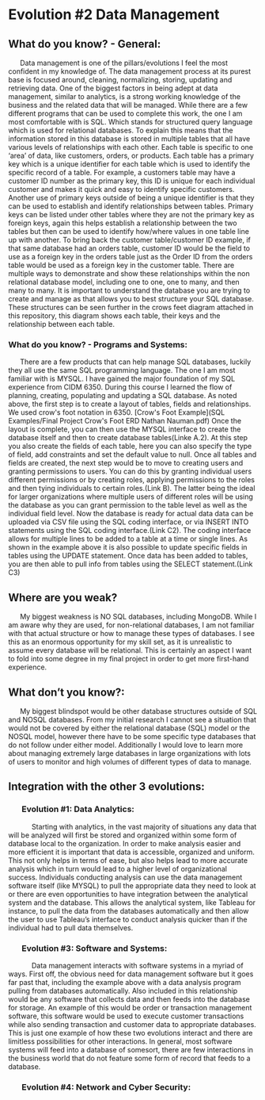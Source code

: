 # Evolution #2 Data Management

## What do you know? - General:
&nbsp;&nbsp;&nbsp;&nbsp;&nbsp;&nbsp;Data management is one of the pillars/evolutions I feel the most confident in my knowledge of. The data management process at its purest base is focused around, cleaning, normalizing, storing, updating and retrieving data. One of the biggest factors in being adept at data management, similar to analytics, is a strong working knowledge of the business and the related data that will be managed.  While there are a few different programs that can be used to complete this work, the one I am most comfortable with is SQL. Which stands for structured query language which is used for relational databases. To explain this means that the information stored in this database is stored in multiple tables that all have various levels of relationships with each other. Each table is specific to one ‘area’ of data, like customers, orders, or products. Each table has a primary key which is a unique identifier for each table which is used to identify the specific record of a table. For example, a customers table may have a customer ID number as the primary key, this ID is unique for each individual customer and makes it quick and easy to identify specific customers. Another use of primary keys outside of being a unique identifier is that they can be used to establish and identify relationships between tables. Primary keys can be listed under other tables where they are not the primary key as foreign keys, again this helps establish a relationship between the two tables but then can be used to identify how/where values in one table line up with another. To bring back the customer table/customer ID example, if that same database had an orders table, customer ID would be the field to use as a foreign key in the orders table just as the Order ID from the orders table would be used as a foreign key in the customer table. There are multiple ways to demonstrate and show these relationships within the non relational database model, including one to one, one to many, and then many to many. It is important to understand the database you are trying to create and manage as that allows you to best structure your SQL database. These structures can be seen further in the crows feet diagram attached in this repository, this diagram shows each table, their keys and the relationship between each table.
### What do you know? - Programs and Systems:
&nbsp;&nbsp;&nbsp;&nbsp;&nbsp;&nbsp;There are a few products that can help manage SQL databases, luckily they all use the same SQL programming language. The one I am most familiar with is MYSQL. I have gained the major foundation of my SQL experience from CIDM 6350. During this course I learned the flow of planning, creating, populating and updating a SQL database. As noted above, the first step is to create a layout of tables, fields and relationships. We used crow's foot notation in 6350. [Crow's Foot Example](SQL Examples/Final Project Crow's Foot ERD Nathan Nauman.pdf) Once the layout is complete, you can then use the MYSQL interface to create the database itself and then to create database tables(Linke A.2). At this step you also create the fields of each table, here you can also specify the type of field, add constraints and set the default value to null.  Once all tables and fields are created, the next step would be to move to creating users and granting permissions to users. You can do this by granting individual users different permissions or by creating roles, applying permissions to the roles and then tying individuals to certain roles.(Link B). The latter being the ideal for larger organizations where multiple users of different roles will be using the database as you can grant permission to the table level as well as the individual field level. Now the database is ready for actual data data can be uploaded via CSV file using the SQL coding interface, or via INSERT INTO statements using the SQL coding interface.(Link C2). The coding interface allows for multiple lines to be added to a table at a time or single lines. As shown in the example above it is also possible to update specific fields in tables using the UPDATE statement. Once data has been added to tables, you are then able to pull info from tables using the SELECT statement.(Link C3)


## Where are you weak?
&nbsp;&nbsp;&nbsp;&nbsp;&nbsp;&nbsp;My biggest weakness is NO SQL databases, including MongoDB. While I am aware why they are used, for non-relational databases, I am not familiar with that actual structure or how to manage these types of databases. I see this as an enormous opportunity for my skill set, as it is unrealistic to assume every database will be relational. This is certainly an aspect I want to fold into some degree in my final project in order to get more first-hand experience. 

## What don’t you know?:
&nbsp;&nbsp;&nbsp;&nbsp;&nbsp;&nbsp;My biggest blindspot would be other database structures outside of SQL and NOSQL databases. From my initial research I cannot see a situation that would not be covered by either the relational database (SQL) model or the NOSQL model, however there have to be some specific type databases that do not follow under either model. Additionally I would love to learn more about managing extremely large databases in large organizations with lots of users to monitor and high volumes of different types of data to manage.    

## Integration with the other 3 evolutions:
### &nbsp;&nbsp;&nbsp;&nbsp;&nbsp;&nbsp; Evolution #1: Data Analytics:
&nbsp;&nbsp;&nbsp;&nbsp;&nbsp;&nbsp;&nbsp;&nbsp;&nbsp;&nbsp;&nbsp;&nbsp;Starting with analytics, in the vast majority of situations any data that will be analyzed will first be stored and organized within some  form of database local to the organization. In order to make analysis easier and more efficient it is important that data is accessible, organized and uniform. This not only helps in terms of ease, but also helps lead to more accurate analysis which in turn would lead to a higher level of organizational success. Individuals conducting analysis can use the data management software itself (like MYSQL) to pull the appropriate data they need to look at or there are even opportunities to have integration between the analytical system and the database. This allows the analytical system, like Tableau for instance, to pull the data from the databases automatically and then allow the user to use Tableau’s interface to conduct analysis quicker than if the individual had to pull data themselves.

### &nbsp;&nbsp;&nbsp;&nbsp;&nbsp;&nbsp; Evolution #3: Software and Systems:
&nbsp;&nbsp;&nbsp;&nbsp;&nbsp;&nbsp;&nbsp;&nbsp;&nbsp;&nbsp;&nbsp;&nbsp;Data management interacts with software systems in a myriad of ways. First off, the obvious need for data management software but it goes far past that, including the example above with a data analysis program pulling from databases automatically. Also included in this relationship would be any software that collects data and then feeds into the database for storage. An example of this would be order or transaction management software, this software would be used to execute customer transactions while also sending transaction and customer data to appropriate databases. This is just one example of how these two evolutions interact and there are limitless possibilities for other interactions. In general, most software systems will feed into a database of somesort, there are few interactions in the business world that do not feature some form of record that feeds to a database.

### &nbsp;&nbsp;&nbsp;&nbsp;&nbsp;&nbsp; Evolution #4: Network and Cyber Security:
&nbsp;&nbsp;&nbsp;&nbsp;&nbsp;&nbsp;&nbsp;&nbsp;&nbsp;&nbsp;&nbsp;&nbsp;

